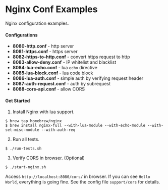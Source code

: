 # Nginx Conf Examples
Nginx configuration examples.

#### Configurations
- **8080-http.conf** - http server
- **8081-https.conf** - https server
- **8082-https-to-http.conf** - convert https request to http
- **8083-allow-deny.conf** - IP whitelist and blacklist
- **8084-lua-echo.conf** - lua `echo` directive
- **8085-lua-block.conf** - lua code block
- **8086-lua-auth.conf** - simple auth by verifying request header
- **8087-auth-request.conf** - auth by subrequest
- **8088-cors-api.conf** - allow CORS

#### Get Started
1. Install Nginx with lua support.
```
$ brew tap homebrew/nginx
$ brew install nginx-full --with-lua-module --with-echo-module --with-set-misc-module --with-auth-req
```
2. Run all tests.
```
$ ./run-tests.sh
```
3. Verify CORS in browser. (Optional)
```
$ ./start-nginx.sh
```
Access `http://localhost:8080/cors/` in browser.
If you can see `Hello World`, everything is going fine.
See the config file `support/cors` for details.
